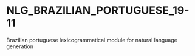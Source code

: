 # NLG_BRAZILIAN_PORTUGUESE_19-11
Brazilian portuguese lexicogrammatical module for natural language generation
